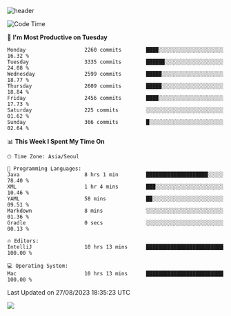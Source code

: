 ![header](https://capsule-render.vercel.app/api?type=Egg&color=timeAuto&height=300&section=header&text=PoPo&fontSize=90&animation=fadeIn)

  <!--START_SECTION:waka-->
![Code Time](http://img.shields.io/badge/Code%20Time-1%2C137%20hrs%2020%20mins-blue)

📅 **I'm Most Productive on Tuesday** 

```text
Monday                   2260 commits        ████░░░░░░░░░░░░░░░░░░░░░   16.32 % 
Tuesday                  3335 commits        ██████░░░░░░░░░░░░░░░░░░░   24.08 % 
Wednesday                2599 commits        █████░░░░░░░░░░░░░░░░░░░░   18.77 % 
Thursday                 2609 commits        █████░░░░░░░░░░░░░░░░░░░░   18.84 % 
Friday                   2456 commits        ████░░░░░░░░░░░░░░░░░░░░░   17.73 % 
Saturday                 225 commits         ░░░░░░░░░░░░░░░░░░░░░░░░░   01.62 % 
Sunday                   366 commits         █░░░░░░░░░░░░░░░░░░░░░░░░   02.64 % 
```


📊 **This Week I Spent My Time On** 

```text
🕑︎ Time Zone: Asia/Seoul

💬 Programming Languages: 
Java                     8 hrs 1 min         ████████████████████░░░░░   78.40 % 
XML                      1 hr 4 mins         ███░░░░░░░░░░░░░░░░░░░░░░   10.46 % 
YAML                     58 mins             ██░░░░░░░░░░░░░░░░░░░░░░░   09.51 % 
Markdown                 8 mins              ░░░░░░░░░░░░░░░░░░░░░░░░░   01.36 % 
Gradle                   0 secs              ░░░░░░░░░░░░░░░░░░░░░░░░░   00.13 % 

🔥 Editors: 
IntelliJ                 10 hrs 13 mins      █████████████████████████   100.00 % 

💻 Operating System: 
Mac                      10 hrs 13 mins      █████████████████████████   100.00 % 
```


 Last Updated on 27/08/2023 18:35:23 UTC
<!--END_SECTION:waka-->



<img src="https://capsule-render.vercel.app/api?type=Egg&color=timeAuto&height=300&section=footer&text=PoPo&fontSize=90&animation=fadeIn&reversal=true" />
